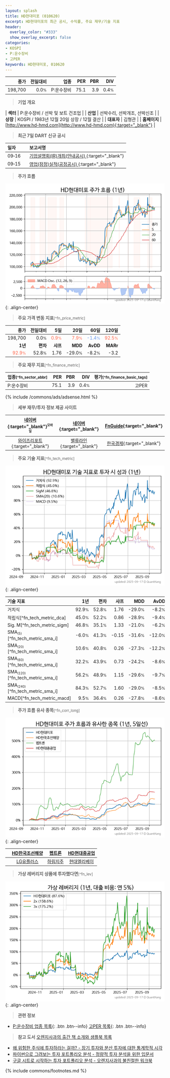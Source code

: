 ```yaml
---
layout: splash
title: HD현대미포 (010620)
excerpt: HD현대미포의 최근 공시, 수익률, 주요 재무/기술 지표
header:
  overlay_color: "#333"
  show_overlay_excerpt: false
categories:
- KOSPI
- P:운수장비
- 고PER
keywords: HD현대미포, 010620
---
```


| **종가** | **전일대비** | **업종** | **PER** | **PBR** | **DIV** |
| -------: | -----------: | -------: | ------: | ------: | ------: |
| 198,700 | 0.0<small>%</small> | P:운수장비 | 75.1 | 3.9 | 0.4<small>%</small> |

<!-- more -->


> **기업 개요**<a id="company"></a>

| <span style="white-space:nowrap;">**섹터**</span> | P:운수장비 / 선박 및 보트 건조업 |
| <span style="white-space:nowrap;">**산업**</span> | 선박수리, 선박개조, 선박신조 |
| <span style="white-space:nowrap;">**상장**</span> | KOSPI / 1983년 12월 20일 상장 / 12월 결산 |
| <span style="white-space:nowrap;">**대표자**</span> | 김형관 |
| <span style="white-space:nowrap;">**홈페이지**</span> | [http://www.hd-hmd.com](http://www.hd-hmd.com){:target="_blank"} |


> **최근 7일 DART 신규 공시**<a id="dart"></a>

| **일자** |      | **보고서명** |
| :------- | :--- | :----------- |
| 09&#x2011;16 | | [기업설명회(IR)개최(안내공시)              ](https://dart.fss.or.kr/dsaf001/main.do?rcpNo=20250916800045){:target="_blank"} |
| 09&#x2011;15 | | [영업(잠정)실적(공정공시)              ](https://dart.fss.or.kr/dsaf001/main.do?rcpNo=20250915800389){:target="_blank"} |


> **주가 흐름**<a id="price"></a>

![010620](/stock/images/010620.png){: .align-center}


> **주요 가격 변동 지표**<small>[^fn_price_metric]</small>

| **종가** | **전일대비** | **5일** | **20일** | **60일** | **120일** |
| -------: | -----------: | ------: | -------: | -------: | --------: |
| 198,700 | 0.0<small>%</small> | <span style="color: tomato">0.9<small>%</small></span> | <span style="color: tomato">7.9<small>%</small></span> | <span style="color: cornflowerblue">-1.4<small>%</small></span> | <span style="color: tomato">92.5<small>%</small></span> |
| **1년** | **편차** | **샤프** | **MDD** | **AvDD** | **MARr** |
| <span style="color: tomato">92.9<small>%</small></span> | 52.8<small>%</small> | 1.76 | -29.0<small>%</small> | -8.2<small>%</small> | -3.2 |


> **주요 재무 지표**<small>[^fn_finance_metric]</small>

| **업종**<small>[^fn_sector_abbr]</small> | **PER** | **PBR** | **DIV** | **평가**<small>[^fn_finance_basic_tags]</small> |
| :--------------------------------------- | ------: | ------: | ------: | ----------------------------------------------: |
| P:운수장비 | 75.1 | 3.9 | 0.4<small>%</small> | 고PER |



{% include /commons/ads/adsense.html %}

> **세부 재무/투자 정보 제공 사이트**

| [네이버](https://m.stock.naver.com/domestic/stock/010620/finance/summary){:target="_blank"}<sup><small>모바일</small></sup> | [네이버](https://finance.naver.com/item/coinfo.naver?code=010620){:target="_blank"} | [FnGuide](https://comp.fnguide.com/SVO2/ASP/SVD_Invest.asp?gicode=A010620&MenuYn=Y){:target="_blank"} |
| :---: | :---: | :---: |
| [와이즈리포트](https://comp.wisereport.co.kr/company/c1040001.aspx?cmp_cd=010620){:target="_blank"} | [밸류라인](https://www.valueline.co.kr/finance/summary/010620){:target="_blank"} | [한국경제](https://markets.hankyung.com/stock/010620/financial-summary){:target="_blank"} |


> **주요 기술 지표**<small>[^fn_tech_metric]</small>


![010620](/stock/images/010620_tech.png){: .align-center}

| **기술 지표** | **1년** | **편차** | **샤프** | **MDD** | **AvDD** |
| :------------ | ------: | -----------: | -------: | ------: | -------: |
| 거치식 | 92.9<small>%</small> | 52.8<small>%</small> | 1.76 | -29.0<small>%</small> | -8.2<small>%</small> |
| 적립식[^fn_tech_metric_dca] | 45.0<small>%</small> | 52.2<small>%</small> | 0.86 | -28.9<small>%</small> | -9.4<small>%</small> |
| Sig. M[^fn_tech_metric_sigm] | 46.8<small>%</small> | 35.1<small>%</small> | 1.33 | -21.0<small>%</small> | -6.2<small>%</small> |
| SMA<small><sub>(5)</sub></small>[^fn_tech_metric_sma_i] | -6.0<small>%</small> | 41.3<small>%</small> | -0.15 | -31.6<small>%</small> | -12.0<small>%</small> |
| SMA<small><sub>(20)</sub></small>[^fn_tech_metric_sma_i] | 10.6<small>%</small> | 40.8<small>%</small> | 0.26 | -27.3<small>%</small> | -12.2<small>%</small> |
| SMA<small><sub>(60)</sub></small>[^fn_tech_metric_sma_i] | 32.2<small>%</small> | 43.9<small>%</small> | 0.73 | -24.2<small>%</small> | -8.6<small>%</small> |
| SMA<small><sub>(120)</sub></small>[^fn_tech_metric_sma_i] | 56.2<small>%</small> | 48.9<small>%</small> | 1.15 | -29.6<small>%</small> | -9.7<small>%</small> |
| SMA<small><sub>(240)</sub></small>[^fn_tech_metric_sma_i] | 84.3<small>%</small> | 52.7<small>%</small> | 1.60 | -29.0<small>%</small> | -8.5<small>%</small> |
| MACD[^fn_tech_metric_macd] | 9.5<small>%</small> | 36.4<small>%</small> | 0.26 | -27.8<small>%</small> | -8.6<small>%</small> |


> **주가 흐름 유사 종목**<a id="corr"></a><small>[^fn_corr_long]</small>

![010620](/stock/images/010620_corr.png){: .align-center}

|       | [HD한국조선해양](/009540/) | [펩트론](/087010/) | [HD현대중공업](/329180/) |
| :---: | :------------------------------------: | :------------------------------------: | :------------------------------------: |
|       | [LG유플러스](/032640/) | [하림지주](/003380/) | [현대엘리베이](/017800/) |


> **가상 레버리지 상품에 투자했다면**<a id="2x"></a><small>[^fn_lev]</small>

![010620](/stock/images/010620_2x.png){: .align-center}


> **관련 정보**

- [P:운수장비 업종 목록](/stats/sector/kospi_업종_운수장비_종목/){: .btn .btn--info} [고PER 목록](/fn/fn_high_per/){: .btn .btn--info}

> **참고 도서** [오렌지사과의 출간 책 소개와 샘플북 목록](https://kongdori.tistory.com/691)

- [왜 위험한 주식에 투자하라는 걸까? - 장기 투자와 분산 투자에 대한 통계학적 시각](https://kongdori.tistory.com/421)
- [파이썬으로 그려보는 투자 포트폴리오 분석  - 정량적 투자 분석을 위한 입문서](https://kongdori.tistory.com/643)
- [구글 시트로 시작하는 투자 포트폴리오 분석 - 오렌지사과의 불친절한 워크북](https://kongdori.tistory.com/449)


{% include commons/footnotes.md %}
